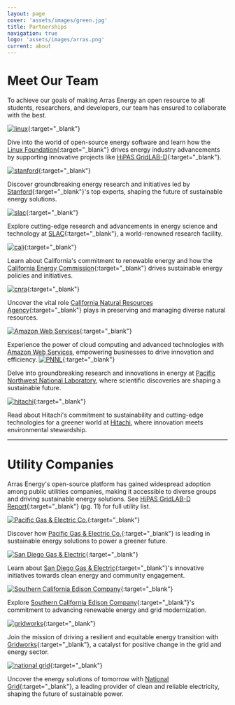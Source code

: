 ```yaml
---
layout: page
cover: 'assets/images/green.jpg'
title: Partnerships
navigation: true
logo: 'assets/images/arras.png'
current: about
---
```


# Meet Our Team

To achieve our goals of making Arras Energy an open resource to all students, researchers, and developers, our team has ensured to collaborate with the best.

[<img src="{{ site.baseurl }}assets/images/lfenergy.jpeg" alt="linux" style="max-width: 450px;">](https://lfenergy.org/){:target="_blank"}

Dive into the world of open-source energy software and learn how the [Linux Foundation][Linux Foundation]{:target="_blank"} drives energy industry advancements by supporting innovative projects like [HiPAS GridLAB-D][HiPAS GridLAB-D]{:target="_blank"}.

[<img src="{{ site.baseurl }}assets/images/stanford.png" alt="stanford" style="max-width: 395px;">](https://stanford.edu){:target="_blank"}

Discover groundbreaking energy research and initiatives led by [Stanford][Stanford]{:target="_blank"}'s top experts, shaping the future of sustainable energy solutions.

[<img src="{{ site.baseurl }}assets/images/slac.png" alt="slac" style="max-width: 420px;">](https://www6.slac.stanford.edu/){:target="_blank"}

Explore cutting-edge research and advancements in energy science and technology at [SLAC][SLAC]{:target="_blank"}, a world-renowned research facility.

[<img src="{{ site.baseurl }}assets/images/cali.jpeg" alt="cali" style="max-width: 400px;">](https://www.energy.ca.gov/){:target="_blank"}

Learn about California's commitment to renewable energy and how the [California Energy Commission][California Energy Commission]{:target="_blank"} drives sustainable energy policies and initiatives.

[<img src="{{ site.baseurl }}assets/images/CNRA.png" alt="cnra" style="max-width: 390px;">](https://resources.ca.gov/){:target="_blank"}

Uncover the vital role [California Natural Resources Agency][California Natural Resources Agency]{:target="_blank"} plays in preserving and managing diverse natural resources.

[<img src="{{ site.baseurl }}assets/images/amazon.webp" alt="Amazon Web Services" style="max-width: 340px;">][Amazon]{:target="_blank"}

Experience the power of cloud computing and advanced technologies with [Amazon Web Services](https://aws.amazon.com/), empowering businesses to drive innovation and efficiency.
[<img src="{{ site.baseurl }}assets/images/pnnl.png" alt="PNNL" style="max-width: 390px;">][pnnl]{:target="_blank"}

Delve into groundbreaking research and innovations in energy at [Pacific Northwest National Laboratory](https://www.pnnl.gov/), where scientific discoveries are shaping a sustainable future.

[<img src="{{ site.baseurl }}assets/images/hitachi.png" alt="hitachi" style="max-width: 360px;">][hitachi]{:target="_blank"}

Read about Hitachi's commitment to sustainability and cutting-edge technologies for a greener world at [Hitachi](https://www.hitachi.com/sustainability/index.html), where innovation meets environmental stewardship.

____

# Utility Companies
Arras Energy's open-source platform has gained widespread adoption among public utilities companies, making it accessible to diverse groups and driving sustainable energy solutions. See [HiPAS GridLAB-D Report][hipas]{:target="_blank"} (pg. 11) for full utility list.

[<img src="{{ site.baseurl }}assets/images/pge.png" alt="Pacific Gas & Electric Co." style="max-width: 400px;" />][pge]{:target="_blank"}

Discover how [Pacific Gas & Electric Co.][pge]{:target="_blank"} is leading in sustainable energy solutions to power a greener future.

[<img src="{{ site.baseurl }}assets/images/sdge.svg" alt="San Diego Gas & Electric" style="max-width: 395px;">][sdge]{:target="_blank"}

Learn about [San Diego Gas & Electric][sdge]{:target="_blank"}'s innovative initiatives towards clean energy and community engagement.

[<img src="{{ site.baseurl }}assets/images/sce.png" alt="Southern California Edison Company" style="max-width: 360px;">][scec]{:target="_blank"}

Explore [Southern California Edison Company][scec]{:target="_blank"}'s commitment to advancing renewable energy and grid modernization.

[<img src="{{ site.baseurl }}assets/images/gridworks.jpeg" alt="gridworks" style="max-width: 350px;">][gridworks]{:target="_blank"}

Join the mission of driving a resilient and equitable energy transition with [Gridworks](https://gridworks.org/){:target="_blank"}, a catalyst for positive change in the grid and energy sector.

[<img src="{{ site.baseurl }}assets/images/nationalgrid.png" alt= "national grid" style="max-width: 390px;">][national grid]{:target="_blank"}

Uncover the energy solutions of tomorrow with [National Grid](https://www.nationalgridus.com/){:target="_blank"}, a leading provider of clean and reliable electricity, shaping the future of sustainable power.



[PNNL]: https://www.pnnl.gov/
[Hitachi]: https://www.hitachi.com/sustainability/index.html
[National Grid]: https://www.nationalgridus.com/
[Amazon]: https://aws.amazon.com/
[Gridworks]: https://gridworks.org/


[slac]: https://www6.slac.stanford.edu/
[stanford]:   https://stanford.edu
[Linux Foundation]: https://lfenergy.org/
[HiPAS GridLAB-D]: https://github.com/arras-energy  
[California Energy Commission]: https://www.energy.ca.gov/
[California Natural Resources Agency]: https://resources.ca.gov/

[hipas]: https://github.com/slacgismo/hipas-gridlabd/blob/main/Task%201.1%20-%20Final%20Report.pdf
[pge]: https://www.pge.com/
[sdge]: https://www.sdge.com/
[scec]: https://www.sce.com/
